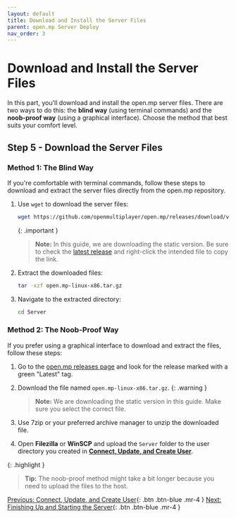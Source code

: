 ```yaml
---
layout: default
title: Download and Install the Server Files
parent: open.mp Server Deploy
nav_order: 3
---
```


# Download and Install the Server Files

In this part, you'll download and install the open.mp server files. There are two ways to do this: the **blind way** (using terminal commands) and the **noob-proof way** (using a graphical interface). Choose the method that best suits your comfort level.

## Step 5 - Download the Server Files

### Method 1: The Blind Way

If you're comfortable with terminal commands, follow these steps to download and extract the server files directly from the open.mp repository.

1. Use `wget` to download the server files: 
   ```bash
   wget https://github.com/openmultiplayer/open.mp/releases/download/v1.2.0.2670/open.mp-linux-x86.tar.gz
   ```

   {: .important }
   > **Note:** In this guide, we are downloading the static version. Be sure to check the [latest release](https://github.com/openmultiplayer/open.mp/releases) and right-click the intended file to copy the link.

2. Extract the downloaded files:
   ```bash
   tar -xzf open.mp-linux-x86.tar.gz
   ```

3. Navigate to the extracted directory:
   ```bash
   cd Server
   ```

### Method 2: The Noob-Proof Way

If you prefer using a graphical interface to download and extract the files, follow these steps:

1. Go to the [open.mp releases page](https://github.com/openmultiplayer/open.mp/releases) and look for the release marked with a green "Latest" tag.
2. Download the file named `open.mp-linux-x86.tar.gz`.
   {: .warning }
   > **Note:** We are downloading the static version in this guide. Make sure you select the correct file.

3. Use 7zip or your preferred archive manager to unzip the downloaded file.
4. Open **Filezilla** or **WinSCP** and upload the `Server` folder to the user directory you created in [**Connect, Update, and Create User**](/openmp-server-deploy/part-a).

{: .highlight } 
> **Tip:** The noob-proof method might take a bit longer because you need to upload the files to the host.


[Previous: Connect, Update, and Create User](/openmp-server-deploy/part-a){: .btn .btn-blue .mr-4 }
[Next: Finishing Up and Starting the Server](/openmp-server-deploy/part-c){: .btn .btn-blue .mr-4 }

